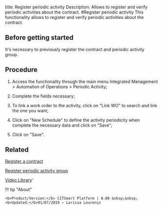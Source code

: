 title: Register periodic activity
Description: Allows to register and verify periodic activities about the contract.
#Register periodic activity
This functionality allows to register and verify periodic activities about the contract.

Before getting started
--------------------------

It's necessary to previously register the contract and periodic activity group.

Procedure
-------------

1.  Access the functionality through the main menu Integrated Management \>
    Automation of Operations \> Periodic Activity;

2.  Complete the fields necessary;

3.  To link a work order to the activity, click on "Link WO" to search and link
    the one you want;

4.  Click on "New Schedule" to define the activity periodicity when complete the
    necessary data and click on "Save";

5.  Click on "Save".

Related
-----------

[Register a contract](/en-us/citsmart-esp-8/additional-features/contract-management/use/register-contract.html)

[Register periodic activity group](/en-us/citsmart-esp-8/additional-features/automation-of-operation/configuration/periodic-activity-group.html)

<i class='fa fa-youtube-play  fa-2x' style='color:#97ce17;vertical-align: middle;'> </i> [Video Library](https://www.youtube.com/playlist?list=PLB5qK2uzf2ROEeoHh3EbsZJxjr9hJSLIV)'

!!! tip "About"

    <b>Product/Version:</b> CITSmart Platform | 8.00 &nbsp;&nbsp;
    <b>Updated:</b>01/07/2019 – Larissa Lourenço

